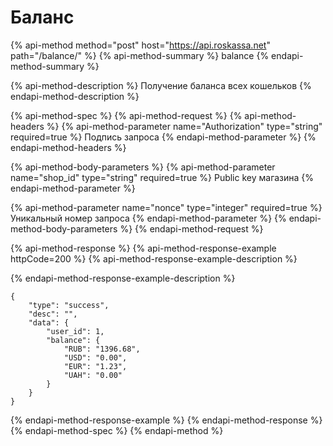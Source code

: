 # Баланс

{% api-method method="post" host="https://api.roskassa.net" path="/balance/" %}
{% api-method-summary %}
balance
{% endapi-method-summary %}

{% api-method-description %}
Получение баланса всех кошельков
{% endapi-method-description %}

{% api-method-spec %}
{% api-method-request %}
{% api-method-headers %}
{% api-method-parameter name="Authorization" type="string" required=true %}
Подпись запроса
{% endapi-method-parameter %}
{% endapi-method-headers %}

{% api-method-body-parameters %}
{% api-method-parameter name="shop\_id" type="string" required=true %}
Public key магазина
{% endapi-method-parameter %}

{% api-method-parameter name="nonce" type="integer" required=true %}
Уникальный номер запроса
{% endapi-method-parameter %}
{% endapi-method-body-parameters %}
{% endapi-method-request %}

{% api-method-response %}
{% api-method-response-example httpCode=200 %}
{% api-method-response-example-description %}

{% endapi-method-response-example-description %}

```
{
    "type": "success",
    "desc": "",
    "data": {
        "user_id": 1,
        "balance": {
            "RUB": "1396.68",
            "USD": "0.00",
            "EUR": "1.23",
            "UAH": "0.00"
        }
    }
}
```
{% endapi-method-response-example %}
{% endapi-method-response %}
{% endapi-method-spec %}
{% endapi-method %}



